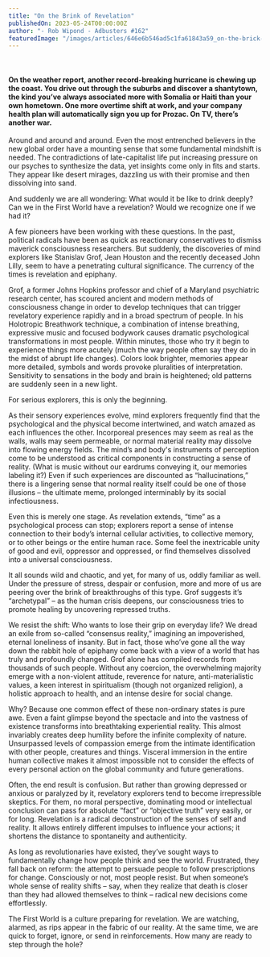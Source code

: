 ```yaml
---
title: "On the Brink of Revelation"
publishedOn: 2023-05-24T00:00:00Z
author: "- Rob Wipond - Adbusters #162"
featuredImage: "/images/articles/646e6b546ad5c1fa61843a59_on-the-brick-of-relevation_1.gif"
---
```


‍

#### On the weather report, another record-breaking hurricane is chewing up the coast. You drive out through the suburbs and discover a shantytown, the kind you’ve always associated more with Somalia or Haiti than your own hometown. One more overtime shift at work, and your company health plan will automatically sign you up for Prozac. On TV, there’s another war.
Around and around and around. Even the most entrenched believers in the new global order have a mounting sense that some fundamental mindshift is needed. The contradictions of late-capitalist life put increasing pressure on our psyches to synthesize the data, yet insights come only in fits and starts. They appear like desert mirages, dazzling us with their promise and then dissolving into sand. 

And suddenly we are all wondering: What would it be like to drink deeply? Can we in the First World have a revelation? Would we recognize one if we had it?

A few pioneers have been working with these questions. In the past, political radicals have been as quick as reactionary conservatives to dismiss maverick consciousness researchers. But suddenly, the discoveries of mind explorers like Stanislav Grof, Jean Houston and the recently deceased John Lilly, seem to have a penetrating cultural significance. The currency of the times is revelation and epiphany.

Grof, a former Johns Hopkins professor and chief of a Maryland psychiatric research center, has scoured ancient and modern methods of consciousness change in order to develop techniques that can trigger revelatory experience rapidly and in a broad spectrum of people. In his Holotropic Breathwork technique, a combination of intense breathing, expressive music and focused bodywork causes dramatic psychological transformations in most people. Within minutes, those who try it begin to experience things more acutely (much the way people often say they do in the midst of abrupt life changes). Colors look brighter, memories appear more detailed, symbols and words provoke pluralities of interpretation. Sensitivity to sensations in the body and brain is heightened; old patterns are suddenly seen in a new light.

For serious explorers, this is only the beginning.

As their sensory experiences evolve, mind explorers frequently find that the psychological and the physical become intertwined, and watch amazed as each influences the other. Incorporeal presences may seem as real as the walls, walls may seem permeable, or normal material reality may dissolve into flowing energy fields. The mind’s and body's instruments of perception come to be understood as critical components in constructing a sense of reality. (What is music without our eardrums conveying it, our memories labeling it?) Even if such experiences are discounted as “hallucinations,” there is a lingering sense that normal reality itself could be one of those illusions – the ultimate meme, prolonged interminably by its social infectiousness.

Even this is merely one stage. As revelation extends, “time” as a psychological process can stop; explorers report a sense of intense connection to their body’s internal cellular activities, to collective memory, or to other beings or the entire human race. Some feel the inextricable unity of good and evil, oppressor and oppressed, or find themselves dissolved into a universal consciousness.

It all sounds wild and chaotic, and yet, for many of us, oddly familiar as well. Under the pressure of stress, despair or confusion, more and more of us are peering over the brink of breakthroughs of this type. Grof suggests it’s “archetypal” – as the human crisis deepens, our consciousness tries to promote healing by uncovering repressed truths.

We resist the shift: Who wants to lose their grip on everyday life? We dread an exile from so-called “consensus reality,” imagining an impoverished, eternal loneliness of insanity. But in fact, those who’ve gone all the way down the rabbit hole of epiphany come back with a view of a world that has truly and profoundly changed. Grof alone has compiled records from thousands of such people. Without any coercion, the overwhelming majority emerge with a non-violent attitude, reverence for nature, anti-materialistic values, a keen interest in spiritualism (though not organized religion), a holistic approach to health, and an intense desire for social change. 

Why? Because one common effect of these non-ordinary states is pure awe. Even a faint glimpse beyond the spectacle and into the vastness of existence transforms into breathtaking experiential reality. This almost invariably creates deep humility before the infinite complexity of nature. Unsurpassed levels of compassion emerge from the intimate identification with other people, creatures and things. Visceral immersion in the entire human collective makes it almost impossible not to consider the effects of every personal action on the global community and future generations.

Often, the end result is confusion. But rather than growing depressed or anxious or paralyzed by it, revelatory explorers tend to become irrepressible skeptics. For them, no moral perspective, dominating mood or intellectual conclusion can pass for absolute “fact” or “objective truth” very easily, or for long. Revelation is a radical deconstruction of the senses of self and reality. It allows entirely different impulses to influence your actions; it shortens the distance to spontaneity and authenticity.

As long as revolutionaries have existed, they’ve sought ways to fundamentally change how people think and see the world. Frustrated, they fall back on reform: the attempt to persuade people to follow prescriptions for change. Consciously or not, most people resist. But when someone’s whole sense of reality shifts – say, when they realize that death is closer than they had allowed themselves to think – radical new decisions come effortlessly.

The First World is a culture preparing for revelation. We are watching, alarmed, as rips appear in the fabric of our reality. At the same time, we are quick to forget, ignore, or send in reinforcements. How many are ready to step through the hole?